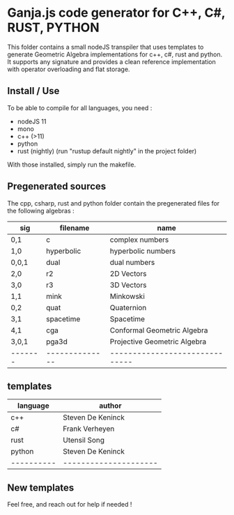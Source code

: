 # Ganja.js code generator for C++, C#, RUST, PYTHON

This folder contains a small nodeJS transpiler that uses templates to generate Geometric Algebra implementations
for c++, c#, rust and python. It supports any signature and provides a clean reference implementation with operator
overloading and flat storage.

## Install / Use

To be able to compile for all languages, you need :

* nodeJS 11
* mono
* c++ (>11)
* python
* rust (nightly) (run "rustup default nightly" in the project folder)

With those installed, simply run the makefile.

## Pregenerated sources

The cpp, csharp, rust and python folder contain the pregenerated files for the following algebras :

| sig   | filename     | name                         |
|-------|--------------|------------------------------|
| 0,1   | c            | complex numbers              |
| 1,0   | hyperbolic   | hyperbolic numbers           |
| 0,0,1 | dual         | dual numbers                 |
| 2,0   | r2           | 2D Vectors                   |
| 3,0   | r3           | 3D Vectors                   |
| 1,1   | mink         | Minkowski                    | 
| 0,2   | quat         | Quaternion                   |
| 3,1   | spacetime    | Spacetime                    | 
| 4,1   | cga          | Conformal Geometric Algebra  |
| 3,0,1 | pga3d        | Projective Geometric Algebra |
|-------|--------------|------------------------------|

## templates

| language | author              |
|----------|---------------------|
| c++      | Steven De Keninck   |
| c#       | Frank Verheyen      |
| rust     | Utensil Song        |
| python   | Steven De Keninck   |
|----------|---------------------|       

## New templates

Feel free, and reach out for help if needed !
